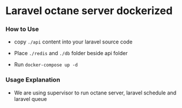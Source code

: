 # Laravel octane server dockerized 


### How to Use

- copy `./api` content into your laravel source code 

- Place `./redis` and `./db` folder beside api folder 

- Run `docker-compose up -d`


### Usage Explanation

- We are using supervisor to run octane server, laravel schedule and laravel queue 

